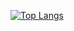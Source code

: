 [![Top Langs](https://github-readme-stats.vercel.app/api/top-langs/?username=SzymonJanowski01&layout=donut)](https://github.com/anuraghazra/github-readme-stats)

<!--
**SzymonJanowski01/SzymonJanowski01** is a ✨ _special_ ✨ repository because its `README.md` (this file) appears on your GitHub profile.

Here are some ideas to get you started:

- 🔭 I’m currently working on ...
- 🌱 I’m currently learning ...
- 👯 I’m looking to collaborate on ...
- 🤔 I’m looking for help with ...
- 💬 Ask me about ...
- 📫 How to reach me: ...
- 😄 Pronouns: ...
- ⚡ Fun fact: ...
-->

